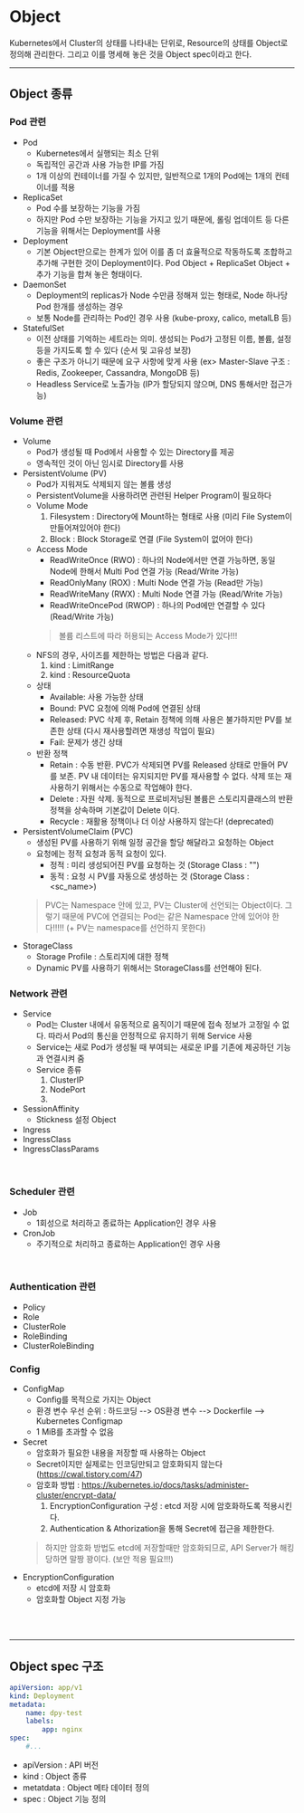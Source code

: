 # Object
Kubernetes에서 Cluster의 상태를 나타내는 단위로, Resource의 상태를 Object로 정의해 관리한다. 그리고 이를 명세해 놓은 것을 Object spec이라고 한다.
</br>

---
## Object 종류


### Pod 관련
* Pod
    * Kubernetes에서 실행되는 최소 단위
    * 독립적인 공간과 사용 가능한 IP를 가짐
    * 1개 이상의 컨테이너를 가질 수 있지만, 일반적으로 1개의 Pod에는 1개의 컨테이너를 적용
* ReplicaSet
    * Pod 수를 보장하는 기능을 가짐
    * 하지만 Pod 수만 보장하는 기능을 가지고 있기 때문에, 롤링 업데이트 등 다른 기능을 위해서는 Deployment를 사용
* Deployment
    * 기본 Object만으로는 한계가 있어 이를 좀 더 효율적으로 작동하도록 조합하고 추가해 구현한 것이 Deployment이다. Pod Object + ReplicaSet Object + 추가 기능을 합쳐 놓은 형태이다.
* DaemonSet
    * Deployment의 replicas가 Node 수만큼 정해져 있는 형태로, Node 하나당 Pod 한개를 생성하는 경우
    * 보통 Node를 관리하는 Pod인 경우 사용 (kube-proxy, calico, metalLB 등)
* StatefulSet
    * 이전 상태를 기억하는 세트라는 의미. 생성되는 Pod가 고정된 이름, 볼륨, 설정등을 가지도록 할 수 있다 (순서 및 고유성 보장)
    * 좋은 구조가 아니기 때문에 요구 사항에 맞게 사용 (ex> Master-Slave 구조 : Redis, Zookeeper, Cassandra, MongoDB 등)
    * Headless Service로 노출가능 (IP가 할당되지 않으며, DNS 통해서만 접근가능)


### Volume 관련
* Volume
    * Pod가 생성될 때 Pod에서 사용할 수 있는 Directory를 제공
    * 영속적인 것이 아닌 임시로 Directory를 사용
* PersistentVolume (PV)
    * Pod가 지워져도 삭제되지 않는 볼륨 생성
    * PersistentVolume을 사용하려면 관련된 Helper Program이 필요하다
    * Volume Mode
        1) Filesystem : Directory에 Mount하는 형태로 사용 (미리 File System이 만들어져있어야 한다)
        2) Block : Block Storage로 연결 (File System이 없어야 한다)
    * Access Mode
        * ReadWriteOnce (RWO) : 하나의 Node에서만 연결 가능하면, 동일 Node에 한해서 Multi Pod 연결 가능 (Read/Write 가능)
        * ReadOnlyMany (ROX) : Multi Node 연결 가능 (Read만 가능)
        * ReadWriteMany (RWX) : Multi Node 연결 가능 (Read/Write 가능)
        * ReadWriteOncePod (RWOP) : 하나의 Pod에만 연결할 수 있다 (Read/Write 가능)
        > 볼륨 리스트에 따라 허용되는 Access Mode가 있다!!!
    * NFS의 경우, 사이즈를 제한하는 방법은 다음과 같다.
        1) kind : LimitRange
        2) kind : ResourceQuota
    * 상태
        - Available: 사용 가능한 상태
        - Bound: PVC 요청에 의해 Pod에 연결된 상태
        - Released: PVC 삭제 후, Retain 정책에 의해 사용은 불가하지만 PV를 보존한 상태 (다시 재사용할려면 재생성 작업이 필요)
        - Fail: 문제가 생긴 상태
    * 반환 정책
        - Retain : 수동 반환. PVC가 삭제되면 PV를 Released 상태로 만들어 PV를 보존. PV 내 데이터는 유지되지만 PV를 재사용할 수 없다. 삭제 또는 재사용하기 위해서는 수동으로 작업해야 한다.
        - Delete : 자원 삭제. 동적으로 프로비저닝된 볼륨은 스토리지클래스의 반환 정책을 상속하며 기본값이 Delete 이다.
        - Recycle : 재활용 정책이나 더 이상 사용하지 않는다! (deprecated)
* PersistentVolumeClaim (PVC)
    * 생성된 PV를 사용하기 위해 일정 공간을 할당 해달라고 요청하는 Object
    * 요청에는 정적 요청과 동적 요청이 있다.
        * 정적 : 미리 생성되어진 PV를 요청하는 것 (Storage Class : "")
        * 동적 : 요청 시 PV를 자동으로 생성하는 것 (Storage Class : <sc_name>)
    > PVC는 Namespace 안에 있고, PV는 Cluster에 선언되는 Object이다. 그렇기 때문에 PVC에 연결되는 Pod는 같은 Namespace 안에 있어야 한다!!!!! (+ PV는 namespace를 선언하지 못한다)
* StorageClass
    * Storage Profile : 스토리지에 대한 정책
    * Dynamic PV를 사용하기 위해서는 StorageClass를 선언해야 된다.



### Network 관련
* Service
    * Pod는 Cluster 내에서 유동적으로 움직이기 때문에 접속 정보가 고정일 수 없다. 따라서 Pod의 통신을 안정적으로 유지하기 위해 Service 사용
    * Service는 새로 Pod가 생성될 때 부여되는 새로운 IP를 기존에 제공하던 기능과 연결시켜 줌
    * Service 종류
        1) ClusterIP
        2) NodePort
        3) 
* SessionAffinity
    - Stickness 설정 Object
* Ingress
* IngressClass
* IngressClassParams
</br>

### Scheduler 관련
* Job
    * 1회성으로 처리하고 종료하는 Application인 경우 사용  
* CronJob
    * 주기적으로 처리하고 종료하는 Application인 경우 사용
</br>


### Authentication 관련
* Policy
* Role
* ClusterRole
* RoleBinding
* ClusterRoleBinding


### Config
* ConfigMap
    - Config를 목적으로 가지는 Object
    - 환경 변수 우선 순위 : 하드코딩 --> OS환경 변수 --> Dockerfile --> Kubernetes Configmap
    - 1 MiB를 초과할 수 없음
* Secret
    - 암호화가 필요한 내용을 저장할 때 사용하는 Object
    - Secret이지만 실제로는 인코딩만되고 암호화되지 않는다 (https://cwal.tistory.com/47)
    - 암호화 방법 : https://kubernetes.io/docs/tasks/administer-cluster/encrypt-data/
        1) EncryptionConfiguration 구성 : etcd 저장 시에 암호화하도록 적용시킨다.
        2) Authentication & Athorization을 통해 Secret에 접근을 제한한다.
    > 하지만 암호화 방법도 etcd에 저장할때만 암호화되므로, API Server가 해킹당하면 말짱 꽝이다. (보안 적용 필요!!!)
* EncryptionConfiguration
    - etcd에 저장 시 암호화
    - 암호화할 Object 지정 가능
</br>
</br>



---
## Object spec 구조
```yaml
apiVersion: app/v1
kind: Deployment
metadata:
    name: dpy-test
    labels:
        app: nginx
spec:
    #...
```
* apiVersion : API 버전
* kind : Object 종류
* metatdata : Object 메타 데이터 정의
* spec : Object 기능 정의
</br>
</br>



